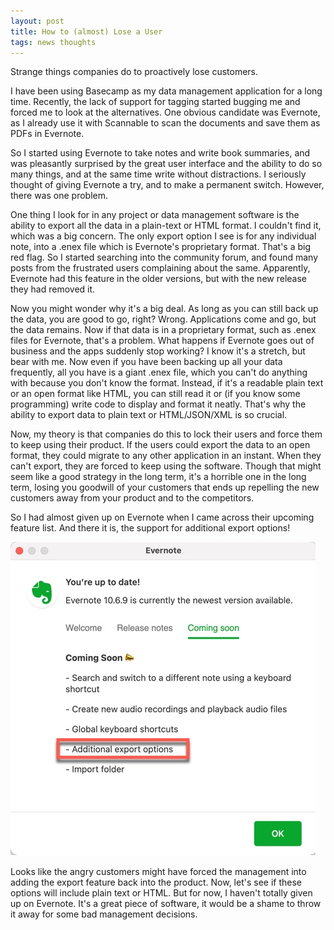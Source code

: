 ```yaml
---
layout: post
title: How to (almost) Lose a User
tags: news thoughts
---
```


Strange things companies do to proactively lose customers. 

I have been using Basecamp as my data management application for a long time. Recently, the lack of support for tagging started bugging me and forced me to look at the alternatives. One obvious candidate was Evernote, as I already use it with Scannable to scan the documents and save them as PDFs in Evernote. 

So I started using Evernote to take notes and write book summaries, and was pleasantly surprised by the great user interface and the ability to do so many things, and at the same time write without distractions. I seriously thought of giving Evernote a try, and to make a permanent switch. However, there was one problem. 

One thing I look for in any project or data management software is the ability to export all the data in a plain-text or HTML format. I couldn't find it, which was a big concern. The only export option I see is for any individual note, into a .enex file which is Evernote's proprietary format. That's a big red flag. So I started searching into the community forum, and found many posts from the frustrated users complaining about the same. Apparently, Evernote had this feature in the older versions, but with the new release they had removed it. 

Now you might wonder why it's a big deal. As long as you can still back up the data, you are good to go, right? Wrong. Applications come and go, but the data remains. Now if that data is in a proprietary format, such as .enex files for Evernote, that's a problem. What happens if Evernote goes out of business and the apps suddenly stop working? I know it's a stretch, but bear with me. Now even if you have been backing up all your data frequently, all you have is a giant .enex file, which you can't do anything with because you don't know the format. Instead, if it's a readable plain text or an open format like HTML, you can still read it or (if you know some programming) write code to display and format it neatly. That's why the ability to export data to plain text or HTML/JSON/XML is so crucial. 

Now, my theory is that companies do this to lock their users and force them to keep using their product. If the users could export the data to an open format, they could migrate to any other application in an instant. When they can't export, they are forced to keep using the software. Though that might seem like a good strategy in the long term, it's a horrible one in the long term, losing you goodwill of your customers that ends up repelling the new customers away from your product and to the competitors. 

So I had almost given up on Evernote when I came across their upcoming feature list. And  there it is, the support for additional export options! 

<div class="centered">
  <img src="../images/random/evernote.jpg" alt="Additional Export Options">
</div>

Looks like the angry customers might have forced the management into adding the export feature back into the product. Now, let's see if these options will include plain text or HTML. But for now, I haven't totally given up on Evernote. It's a great piece of software, it would be a shame to throw it away for some bad management decisions. 